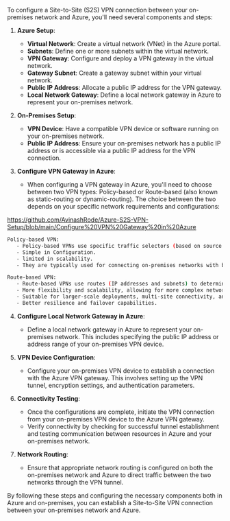 
To configure a Site-to-Site (S2S) VPN connection between your on-premises network and Azure, you'll need several components and steps:

1. **Azure Setup**:
   - **Virtual Network**: Create a virtual network (VNet) in the Azure portal.
   - **Subnets**: Define one or more subnets within the virtual network.
   - **VPN Gateway**: Configure and deploy a VPN gateway in the virtual network.
   - **Gateway Subnet**: Create a gateway subnet within your virtual network.
   - **Public IP Address**: Allocate a public IP address for the VPN gateway.
   - **Local Network Gateway**: Define a local network gateway in Azure to represent your on-premises network.

2. **On-Premises Setup**:
   - **VPN Device**: Have a compatible VPN device or software running on your on-premises network.
   - **Public IP Address**: Ensure your on-premises network has a public IP address or is accessible via a public IP address for the VPN connection.

3. **Configure VPN Gateway in Azure**:
   - When configuring a VPN gateway in Azure, you'll need to choose between two VPN types: Policy-based or Route-based (also known as static-routing or dynamic-routing). The choice between the two depends on your specific network requirements and configurations:


https://github.com/AvinashRode/Azure-S2S-VPN-Setup/blob/main/Configure%20VPN%20Gateway%20in%20Azure


```bash
Policy-based VPN:
   - Policy-based VPNs use specific traffic selectors (based on source and destination IP addresses, ports, or protocols) to determine which traffic should be encrypted and sent through the VPN tunnel.
   - Simple in Configuration.
   - limited in scalability.
   - They are typically used for connecting on-premises networks with basic networking requirements.

Route-based VPN:
   - Route-based VPNs use routes (IP addresses and subnets) to determine which traffic should be sent through the VPN tunnel.
   - More flexibility and scalability, allowing for more complex networking configurations and support for dynamic routing protocols.
   - Suitable for larger-scale deployments, multi-site connectivity, and for dynamic routing updates.
   - Better resilience and failover capabilities.
```
4. **Configure Local Network Gateway in Azure**:
   - Define a local network gateway in Azure to represent your on-premises network. This includes specifying the public IP address or address range of your on-premises VPN device.

5. **VPN Device Configuration**:
   - Configure your on-premises VPN device to establish a connection with the Azure VPN gateway. This involves setting up the VPN tunnel, encryption settings, and authentication parameters.

6. **Connectivity Testing**:
   - Once the configurations are complete, initiate the VPN connection from your on-premises VPN device to the Azure VPN gateway.
   - Verify connectivity by checking for successful tunnel establishment and testing communication between resources in Azure and your on-premises network.

7. **Network Routing**:
   - Ensure that appropriate network routing is configured on both the on-premises network and Azure to direct traffic between the two networks through the VPN tunnel.

By following these steps and configuring the necessary components both in Azure and on-premises, you can establish a Site-to-Site VPN connection between your on-premises network and Azure.
